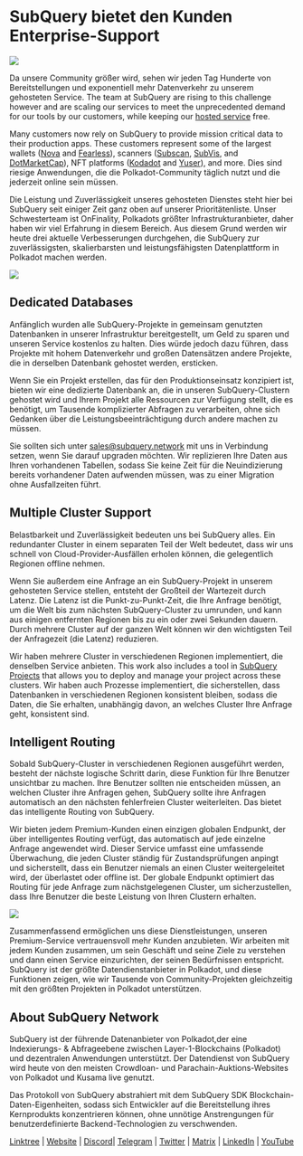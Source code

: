 # SubQuery bietet den Kunden Enterprise-Support

![](https://miro.medium.com/max/1400/1*z_StqAT5KeaxQLBCm-xpRQ.jpeg)

Da unsere Community größer wird, sehen wir jeden Tag Hunderte von Bereitstellungen und exponentiell mehr Datenverkehr zu unserem gehosteten Service. The team at SubQuery are rising to this challenge however and are scaling our services to meet the unprecedented demand for our tools by our customers, while keeping our [hosted service](https://projects.subquery.network/) free.

Many customers now rely on SubQuery to provide mission critical data to their production apps. These customers represent some of the largest wallets ([Nova](https://novawallet.io/) and [Fearless](https://fearlesswallet.io/)), scanners ([Subscan](https://www.subscan.io/), [SubVis](https://www.subvis.io/), and [DotMarketCap](https://dotmarketcap.com/)), NFT platforms ([Kodadot](https://kodadot.xyz/) and [Yuser](https://yuser.co/)), and more. Dies sind riesige Anwendungen, die die Polkadot-Community täglich nutzt und die jederzeit online sein müssen.

Die Leistung und Zuverlässigkeit unseres gehosteten Dienstes steht hier bei SubQuery seit einiger Zeit ganz oben auf unserer Prioritätenliste.  Unser Schwesterteam ist OnFinality, Polkadots größter Infrastrukturanbieter, daher haben wir viel Erfahrung in diesem Bereich. Aus diesem Grund werden wir heute drei aktuelle Verbesserungen durchgehen, die SubQuery zur zuverlässigsten, skalierbarsten und leistungsfähigsten Datenplattform in Polkadot machen werden.

![](https://miro.medium.com/max/1200/1*QckhJzjQqw9czpBMRhXgXQ.gif)

## Dedicated Databases

Anfänglich wurden alle SubQuery-Projekte in gemeinsam genutzten Datenbanken in unserer Infrastruktur bereitgestellt, um Geld zu sparen und unseren Service kostenlos zu halten. Dies würde jedoch dazu führen, dass Projekte mit hohem Datenverkehr und großen Datensätzen andere Projekte, die in derselben Datenbank gehostet werden, ersticken.

Wenn Sie ein Projekt erstellen, das für den Produktionseinsatz konzipiert ist, bieten wir eine dedizierte Datenbank an, die in unseren SubQuery-Clustern gehostet wird und Ihrem Projekt alle Ressourcen zur Verfügung stellt, die es benötigt, um Tausende komplizierter Abfragen zu verarbeiten, ohne sich Gedanken über die Leistungsbeeinträchtigung durch andere machen zu müssen.

Sie sollten sich unter sales@subquery.network mit uns in Verbindung setzen, wenn Sie darauf upgraden möchten. Wir replizieren Ihre Daten aus Ihren vorhandenen Tabellen, sodass Sie keine Zeit für die Neuindizierung bereits vorhandener Daten aufwenden müssen, was zu einer Migration ohne Ausfallzeiten führt.

## Multiple Cluster Support

Belastbarkeit und Zuverlässigkeit bedeuten uns bei SubQuery alles. Ein redundanter Cluster in einem separaten Teil der Welt bedeutet, dass wir uns schnell von Cloud-Provider-Ausfällen erholen können, die gelegentlich Regionen offline nehmen.

Wenn Sie außerdem eine Anfrage an ein SubQuery-Projekt in unserem gehosteten Service stellen, entsteht der Großteil der Wartezeit durch Latenz. Die Latenz ist die Punkt-zu-Punkt-Zeit, die Ihre Anfrage benötigt, um die Welt bis zum nächsten SubQuery-Cluster zu umrunden, und kann aus einigen entfernten Regionen bis zu ein oder zwei Sekunden dauern. Durch mehrere Cluster auf der ganzen Welt können wir den wichtigsten Teil der Anfragezeit (die Latenz) reduzieren.

Wir haben mehrere Cluster in verschiedenen Regionen implementiert, die denselben Service anbieten. This work also includes a tool in [SubQuery Projects](https://project.subquery.network/) that allows you to deploy and manage your project across these clusters. Wir haben auch Prozesse implementiert, die sicherstellen, dass Datenbanken in verschiedenen Regionen konsistent bleiben, sodass die Daten, die Sie erhalten, unabhängig davon, an welches Cluster Ihre Anfrage geht, konsistent sind.

## Intelligent Routing

Sobald SubQuery-Cluster in verschiedenen Regionen ausgeführt werden, besteht der nächste logische Schritt darin, diese Funktion für Ihre Benutzer unsichtbar zu machen. Ihre Benutzer sollten nie entscheiden müssen, an welchen Cluster ihre Anfragen gehen, SubQuery sollte ihre Anfragen automatisch an den nächsten fehlerfreien Cluster weiterleiten. Das bietet das intelligente Routing von SubQuery.

Wir bieten jedem Premium-Kunden einen einzigen globalen Endpunkt, der über intelligentes Routing verfügt, das automatisch auf jede einzelne Anfrage angewendet wird. Dieser Service umfasst eine umfassende Überwachung, die jeden Cluster ständig für Zustandsprüfungen anpingt und sicherstellt, dass ein Benutzer niemals an einen Cluster weitergeleitet wird, der überlastet oder offline ist. Der globale Endpunkt optimiert das Routing für jede Anfrage zum nächstgelegenen Cluster, um sicherzustellen, dass Ihre Benutzer die beste Leistung von Ihren Clustern erhalten.

![](https://miro.medium.com/max/1000/0*DNXDiABzli0et1MU)

Zusammenfassend ermöglichen uns diese Dienstleistungen, unseren Premium-Service vertrauensvoll mehr Kunden anzubieten. Wir arbeiten mit jedem Kunden zusammen, um sein Geschäft und seine Ziele zu verstehen und dann einen Service einzurichten, der seinen Bedürfnissen entspricht. SubQuery ist der größte Datendienstanbieter in Polkadot, und diese Funktionen zeigen, wie wir Tausende von Community-Projekten gleichzeitig mit den größten Projekten in Polkadot unterstützen.

## About SubQuery Network

SubQuery ist der führende Datenanbieter von Polkadot,der eine Indexierungs- & Abfrageebene zwischen Layer-1-Blockchains (Polkadot) und dezentralen Anwendungen unterstützt. Der Datendienst von SubQuery wird heute von den meisten Crowdloan- und Parachain-Auktions-Websites von Polkadot und Kusama live genutzt.

Das Protokoll von SubQuery abstrahiert mit dem SubQuery SDK Blockchain-Daten-Eigenheiten, sodass sich Entwickler auf die Bereitstellung ihres Kernprodukts konzentrieren können, ohne unnötige Anstrengungen für benutzerdefinierte Backend-Technologien zu verschwenden.

[Linktree](https://linktr.ee/subquerynetwork) | [Website](https://subquery.network/) | [Discord](https://discord.com/invite/78zg8aBSMG)| [Telegram](https://t.me/subquerynetwork) | [Twitter](https://twitter.com/subquerynetwork) | [Matrix](https://matrix.to/#/#subquery:matrix.org) | [LinkedIn](https://www.linkedin.com/company/subquery) | [YouTube](https://www.youtube.com/channel/UCi1a6NUUjegcLHDFLr7CqLw)
